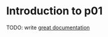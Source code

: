 # Introduction to p01

TODO: write [great documentation](http://jacobian.org/writing/what-to-write/)
